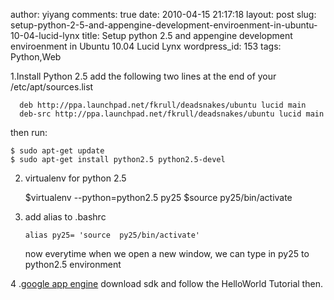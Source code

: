 author: yiyang
comments: true
date: 2010-04-15 21:17:18
layout: post
slug: setup-python-2-5-and-appengine-development-enviroenment-in-ubuntu-10-04-lucid-lynx
title: Setup python 2.5 and appengine development enviroenment in Ubuntu 10.04 Lucid
  Lynx
wordpress_id: 153
tags: Python,Web

1.Install Python 2.5
  add the following two lines at the end of your  /etc/apt/sources.list
  
    
    
      deb http://ppa.launchpad.net/fkrull/deadsnakes/ubuntu lucid main
      deb-src http://ppa.launchpad.net/fkrull/deadsnakes/ubuntu lucid main
     


 then  run:

    
    
    $ sudo apt-get update
    $ sudo apt-get install python2.5 python2.5-devel
    


2. virtualenv for python 2.5

    
      
      $virtualenv --python=python2.5 py25
      $source py25/bin/activate
    



3. add alias to .bashrc

    
      
       alias py25= 'source  py25/bin/activate'
    


   now everytime when we open a new window, we can type in py25 to python2.5 environment

4 .[google app engine](http://code.google.com/appengine/docs/python/gettingstarted/devenvironment.html) 
  download sdk and follow the HelloWorld Tutorial then.

